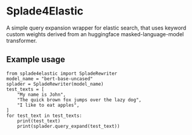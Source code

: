 # Splade4Elastic

A simple query expansion wrapper for elastic search, that uses keyword custom weights derived from an huggingface masked-language-model transformer.

## Example usage

    from splade4elastic import SpladeRewriter
    model_name = "bert-base-uncased"
    splader = SpladeRewriter(model_name)
    test_texts = [
        "My name is John",
        "The quick brown fox jumps over the lazy dog",
        "I like to eat apples",
    ]
    for test_text in test_texts:
        print(test_text)
        print(splader.query_expand(test_text))


